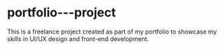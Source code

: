 # portfolio---project
This is a freelance project created as part of my portfolio to showcase my skills in UI/UX design and front-end development.
